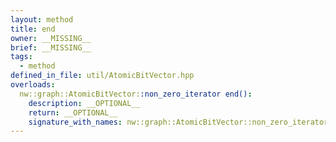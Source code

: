 ```yaml
---
layout: method
title: end
owner: __MISSING__
brief: __MISSING__
tags:
  - method
defined_in_file: util/AtomicBitVector.hpp
overloads:
  nw::graph::AtomicBitVector::non_zero_iterator end():
    description: __OPTIONAL__
    return: __OPTIONAL__
    signature_with_names: nw::graph::AtomicBitVector::non_zero_iterator end()
---
```

